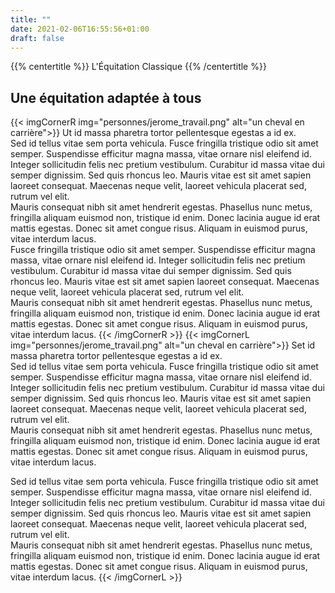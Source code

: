 ```yaml
---
title: ""
date: 2021-02-06T16:55:56+01:00
draft: false
---
```


{{% centertitle %}} L'Équitation Classique {{% /centertitle %}}

## Une équitation adaptée à tous
{{< imgCornerR img="personnes/jerome_travail.png" alt="un cheval en carrière">}}
Ut id massa pharetra tortor pellentesque egestas a id ex.  
Sed id tellus vitae sem porta vehicula. Fusce fringilla tristique odio sit amet semper. Suspendisse efficitur magna massa, vitae ornare nisl eleifend id. Integer sollicitudin felis nec pretium vestibulum. Curabitur id massa vitae dui semper dignissim. Sed quis rhoncus leo. Mauris vitae est sit amet sapien laoreet consequat. Maecenas neque velit, laoreet vehicula placerat sed, rutrum vel elit.  
Mauris consequat nibh sit amet hendrerit egestas. Phasellus nunc metus, fringilla aliquam euismod non, tristique id enim. Donec lacinia augue id erat mattis egestas. Donec sit amet congue risus. Aliquam in euismod purus, vitae interdum lacus.  
Fusce fringilla tristique odio sit amet semper. Suspendisse efficitur magna massa, vitae ornare nisl eleifend id. Integer sollicitudin felis nec pretium vestibulum. Curabitur id massa vitae dui semper dignissim. Sed quis rhoncus leo. Mauris vitae est sit amet sapien laoreet consequat. Maecenas neque velit, laoreet vehicula placerat sed, rutrum vel elit.  
Mauris consequat nibh sit amet hendrerit egestas. Phasellus nunc metus, fringilla aliquam euismod non, tristique id enim. Donec lacinia augue id erat mattis egestas. Donec sit amet congue risus. Aliquam in euismod purus, vitae interdum lacus.
{{< /imgCornerR >}}
{{< imgCornerL img="personnes/jerome_travail.png" alt="un cheval en carrière">}}
Set id massa pharetra tortor pellentesque egestas a id ex.  
Sed id tellus vitae sem porta vehicula. Fusce fringilla tristique odio sit amet semper. Suspendisse efficitur magna massa, vitae ornare nisl eleifend id. Integer sollicitudin felis nec pretium vestibulum. Curabitur id massa vitae dui semper dignissim. Sed quis rhoncus leo. Mauris vitae est sit amet sapien laoreet consequat. Maecenas neque velit, laoreet vehicula placerat sed, rutrum vel elit.  
Mauris consequat nibh sit amet hendrerit egestas. Phasellus nunc metus, fringilla aliquam euismod non, tristique id enim. Donec lacinia augue id erat mattis egestas. Donec sit amet congue risus. Aliquam in euismod purus, vitae interdum lacus.  

Sed id tellus vitae sem porta vehicula. Fusce fringilla tristique odio sit amet semper. Suspendisse efficitur magna massa, vitae ornare nisl eleifend id. Integer sollicitudin felis nec pretium vestibulum. Curabitur id massa vitae dui semper dignissim. Sed quis rhoncus leo. Mauris vitae est sit amet sapien laoreet consequat. Maecenas neque velit, laoreet vehicula placerat sed, rutrum vel elit.  
Mauris consequat nibh sit amet hendrerit egestas. Phasellus nunc metus, fringilla aliquam euismod non, tristique id enim. Donec lacinia augue id erat mattis egestas. Donec sit amet congue risus. Aliquam in euismod purus, vitae interdum lacus.
{{< /imgCornerL >}}
